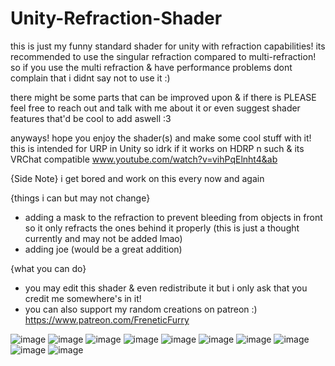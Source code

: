# Unity-Refraction-Shader

this is just my funny standard shader for unity with refraction capabilities!
its recommended to use the singular refraction compared to multi-refraction! so if you use the multi refraction & have performance problems dont complain that i didnt say not to use it :)

there might be some parts that can be improved upon & if there is PLEASE feel free to reach out and talk with me about it or even suggest shader features that'd be cool to add aswell :3

anyways! hope you enjoy the shader(s) and make some cool stuff with it! this is intended for URP in Unity so idrk if it works on HDRP n such & its VRChat compatible
www.youtube.com/watch?v=vihPqElnht4&ab


{Side Note}
i get bored and work on this every now and again

{things i can but may not change}
- adding a mask to the refraction to prevent bleeding from objects in front so it only refracts the ones behind it properly (this is just a thought currently and may not be added lmao)
- adding joe (would be a great addition)

{what you can do}
- you may edit this shader & even redistribute it but i only ask that you credit me somewhere's in it!
- you can also support my random creations on patreon :) https://www.patreon.com/FreneticFurry

![image](https://github.com/FreneticFurry/Unity-Refraction-Shader/assets/158255865/5788cced-834e-4ebe-b999-77f11de1768a)
![image](https://github.com/FreneticFurry/Unity-Refraction-Shader/assets/158255865/61c1d9ed-8812-4b37-bf94-1e6b2bc1a7d2)
![image](https://github.com/FreneticFurry/Unity-Refraction-Shader/assets/158255865/553c0e71-8b3f-4688-aeb6-bd3a904c8846)
![image](https://github.com/FreneticFurry/Unity-Refraction-Shader/assets/158255865/8074bc47-52e7-4429-b991-f2370f3b42b4)
![image](https://github.com/FreneticFurry/Unity-Refraction-Shader/assets/158255865/c23b234b-13c3-4d4a-bc49-89787b0104ca)
![image](https://github.com/FreneticFurry/Unity-Refraction-Shader/assets/158255865/bfe96546-ffb3-477a-9bb7-3ffdb144bc48)
![image](https://github.com/FreneticFurry/Unity-Refraction-Shader/assets/158255865/58f534b8-7b6e-475d-bb5a-32e1e40ea9e1)
![image](https://github.com/FreneticFurry/Unity-Refraction-Shader/assets/158255865/8b9ed5de-0fef-47aa-8e7e-9df38bd6140c)
![image](https://github.com/FreneticFurry/Unity-Refraction-Shader/assets/158255865/86e6d371-0d9b-43d7-b135-c33327b80133)
![image](https://github.com/FreneticFurry/Unity-Refraction-Shader/assets/158255865/83791f62-f2c2-473e-86c1-d41f48c9d016)
